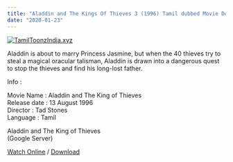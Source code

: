 ```yaml
---
title: "Aladdin and The Kings Of Thieves 3 (1996) Tamil dubbed Movie Download"
date: "2020-01-23"
---
```


[![TamilToonzIndia.xyz](https://1.bp.blogspot.com/-CssDhrQUgAI/XioNKE_XYoI/AAAAAAAAAYs/0vF86DuITnMwV4B69onwd4DHqtDwmBQCQCLcBGAsYHQ/s320/Aladdin{f216006c657ec1a5ed06024de5f69d9b163acc7023fc8ad1765907c25dd17e7b}2B1996{f216006c657ec1a5ed06024de5f69d9b163acc7023fc8ad1765907c25dd17e7b}2B{f216006c657ec1a5ed06024de5f69d9b163acc7023fc8ad1765907c25dd17e7b}2528TamilToonzIndia.xyz{f216006c657ec1a5ed06024de5f69d9b163acc7023fc8ad1765907c25dd17e7b}2529.jpg "Tamil Toonz India ")](https://1.bp.blogspot.com/-CssDhrQUgAI/XioNKE_XYoI/AAAAAAAAAYs/0vF86DuITnMwV4B69onwd4DHqtDwmBQCQCLcBGAsYHQ/s1600/Aladdin{f216006c657ec1a5ed06024de5f69d9b163acc7023fc8ad1765907c25dd17e7b}2B1996{f216006c657ec1a5ed06024de5f69d9b163acc7023fc8ad1765907c25dd17e7b}2B{f216006c657ec1a5ed06024de5f69d9b163acc7023fc8ad1765907c25dd17e7b}2528TamilToonzIndia.xyz{f216006c657ec1a5ed06024de5f69d9b163acc7023fc8ad1765907c25dd17e7b}2529.jpg)

Aladdin is about to marry Princess Jasmine, but when the 40 thieves try to steal a magical oracular talisman, Aladdin is drawn into a dangerous quest to stop the thieves and find his long-lost father.  
  
  
Info :  
  
Movie Name : Aladdin and The King of Thieves  
Release date : 13 August 1996  
Director : Tad Stones  
Language : Tamil  
  
  
  
  
Aladdin and The King of Thieves  
 (Google Server)  
  
[Watch Online](https://gplinks.in/NE10) / [Download](https://gplinks.in/NE10)
